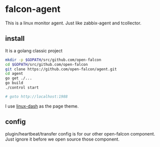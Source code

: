 falcon-agent
===

This is a linux monitor agent. Just like zabbix-agent and tcollector.


## install

It is a golang classic project

```bash
mkdir -p $GOPATH/src/github.com/open-falcon
cd $GOPATH/src/github.com/open-falcon
git clone https://github.com/open-falcon/agent.git
cd agent
go get ./...
go build
./control start

# goto http://localhost:1988
```

I use [linux-dash](https://github.com/afaqurk/linux-dash) as the page theme.

## config

plugin/heartbeat/transfer config is for our other open-falcon component. Just ignore it before we open source those
component.

